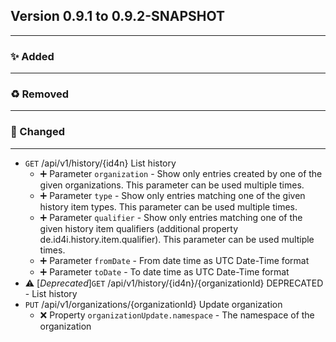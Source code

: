 ## Version 0.9.1 to 0.9.2-SNAPSHOT
---
### :sparkles: Added
---

### :recycle: Removed
---

### :wrench: Changed
---
* `GET` /api/v1/history/{id4n} List history  
  * :heavy_plus_sign: Parameter `organization` - Show only entries created by one of the given organizations. This parameter can be used multiple times.
  * :heavy_plus_sign: Parameter `type` - Show only entries matching one of the given history item types. This parameter can be used multiple times.
  * :heavy_plus_sign: Parameter `qualifier` - Show only entries matching one of the given history item qualifiers (additional property de.id4i.history.item.qualifier). This parameter can be used multiple times.
  * :heavy_plus_sign: Parameter `fromDate` - From date time as UTC Date-Time format
  * :heavy_plus_sign: Parameter `toDate` - To date time as UTC Date-Time format
* :warning: [*Deprecated*]`GET` /api/v1/history/{id4n}/{organizationId} DEPRECATED - List history  
* `PUT` /api/v1/organizations/{organizationId} Update organization  
  * :x: Property `organizationUpdate.namespace` - The namespace of the organization

